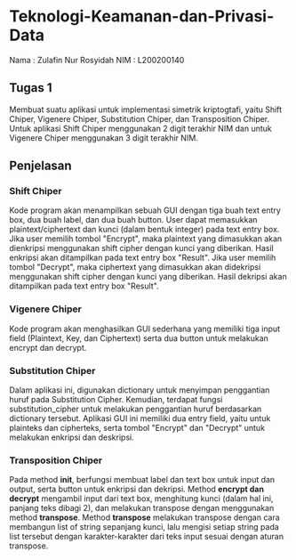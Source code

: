 # Teknologi-Keamanan-dan-Privasi-Data

Nama : Zulafin Nur Rosyidah
NIM : L200200140

## Tugas 1
Membuat suatu aplikasi untuk implementasi simetrik kriptogtafi, yaitu Shift Chiper, Vigenere Chiper, Substitution Chiper, dan Transposition Chiper. Untuk aplikasi Shift Chiper menggunakan 2 digit terakhir NIM dan untuk Vigenere Chiper menggunakan 3 digit terakhir NIM.

## Penjelasan
### Shift Chiper
Kode program akan menampilkan sebuah GUI dengan tiga buah text entry box, dua buah label, dan dua buah button. User dapat memasukkan plaintext/ciphertext dan kunci (dalam bentuk integer) pada text entry box. Jika user memilih tombol "Encrypt", maka plaintext yang dimasukkan akan dienkripsi menggunakan shift cipher dengan kunci yang diberikan. Hasil enkripsi akan ditampilkan pada text entry box "Result". Jika user memilih tombol "Decrypt", maka ciphertext yang dimasukkan akan didekripsi menggunakan shift cipher dengan kunci yang diberikan. Hasil dekripsi akan ditampilkan pada text entry box "Result".
### Vigenere Chiper
Kode program akan menghasilkan GUI sederhana yang memiliki tiga input field (Plaintext, Key, dan Ciphertext) serta dua button untuk melakukan encrypt dan decrypt.
### Substitution Chiper
Dalam aplikasi ini, digunakan dictionary untuk menyimpan penggantian huruf pada Substitution Cipher. Kemudian, terdapat fungsi substitution_cipher untuk melakukan penggantian huruf berdasarkan dictionary tersebut. Aplikasi GUI ini memiliki dua entry field, yaitu untuk plainteks dan cipherteks, serta tombol "Encrypt" dan "Decrypt" untuk melakukan enkripsi dan deskripsi.
### Transposition Chiper
Pada method __init__, berfungsi membuat label dan text box untuk input dan output, serta button untuk enkripsi dan dekripsi. Method __encrypt dan decrypt__ mengambil input dari text box, menghitung kunci (dalam hal ini, panjang teks dibagi 2), dan melakukan transpose dengan menggunakan method __transpose__. Method __transpose__ melakukan transpose dengan cara membangun list of string sepanjang kunci, lalu mengisi setiap string pada list tersebut dengan karakter-karakter dari teks input sesuai dengan aturan transpose.
